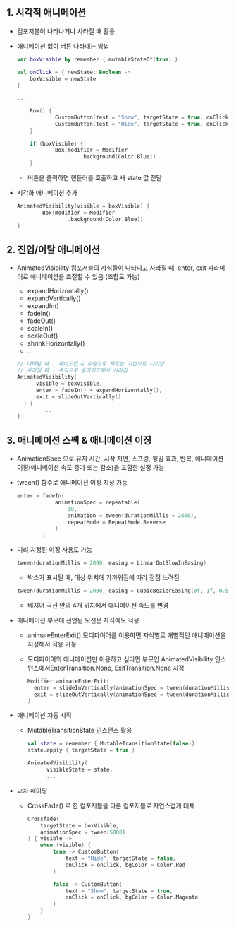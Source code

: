 ## 1. 시각적 애니메이션

- 컴포저블이 나타나거나 사라질 때 활용

- 애니메이션 없이 버튼 나타내는 방법

    ```kotlin
    var boxVisible by remember { mutableStateOf(true) }
    
    val onClick = { newState: Boolean ->
        boxVisible = newState
    }
    
    ...
    
    	Row() {
    			CustomButton(test = "Show", targetState = true, onClick = onClick)
    			CustomButton(test = "Hide", targetState = true, onClick = onClick)
    	}
    	
    	if (boxVisible) {
    			Box(modifier = Modifier
    					.background(Color.Blue))
    	}
    ```

    - 버튼을 클릭하면 핸들러를 호출하고 새 state 값 전달

- 시각화 애니메이션 추가

    ```kotlin
    AnimatedVisibility(visible = boxVisible) {
    		Box(modifier = Modifier
    				.background(Color.Blue))
    }
    ```


## 2. 진입/이탈 애니메이션

- AnimatedVisibility 컴포저블의 자식들이 나타나고 사라질 때, enter, exit 파라미터로 애니메이션을 조절할 수 있음 (조합도 가능)
    - expandHorizontally()
    - expandVertically()
    - expandIn()
    - fadeIn()
    - fadeOut()
    - scaleIn()
    - scaleOut()
    - shrinkHorizontally()
    - …

    ```kotlin
    // 나타날 때 : 페이드인 & 수평으로 자르는 기법으로 나타남
    // 사라질 때 : 수직으로 슬라이드해서 사라짐
    AnimatedVisibility(
          visible = boxVisible,
          enter = fadeIn() + expandHorizontally(),
          exit = slideOutVertically()
      ) {
    		...
    }
    ```


## 3. 애니메이션 스팩 & 애니메이션 이징

- AnimationSpec 으로 유지 시간, 시작 지연, 스프링, 튕김 효과, 반복, 애니메이션 이징(애니메이션 속도 증가 또는 감소)을 포함한 설정 가능
- tween() 함수로 애니메이션 이징 지정 가능

    ```kotlin
    enter = fadeIn(
    		    animationSpec = repeatable(
    		        10,
    		        animation = tween(durationMillis = 2000),
    		        repeatMode = RepeatMode.Reverse
    		    )
    		)
    ```

- 미리 지정된 이징 사용도 가능

    ```kotlin
    tween(durationMillis = 2000, easing = LinearOutSlowInEasing)
    ```

    - 박스가 표시될 때, 대상 위치에 가까워짐에 따라 점점 느려짐

    ```kotlin
    tween(durationMillis = 2000, easing = CubicBezierEasing(0f, 1f, 0.5f, 1f))
    ```

    - 베지어 곡선 안의 4개 위치에서 애니메이션 속도를 변경

- 애니메이션 부모에 선언된 모션은 자식에도 적용
    - animateEnterExit() 모디파이어를 이용하면 자식별로 개별적인 애니메이션을 지정해서 적용 가능
    - 모디파이어의 애니메이션만 이용하고 싶다면 부모인 AnimatedVisibility 인스턴스에서EnterTransition.None, ExitTransition.None 지정

        ```kotlin
        Modifier.animateEnterExit(
          enter = slideInVertically(animationSpec = tween(durationMillis = 5500)),
          exit = slideOutVertically(animationSpec = tween(durationMillis = 5500))
        )
        ```


- 애니메이션 자동 시작
    - MutableTransitionState 인스턴스 활용

        ```kotlin
        val state = remember { MutableTransitionState(false)}
        state.apply { targetState = true }
        
        AnimatedVisibility(
              visibleState = state,
              ...
        ```


- 교차 페이딩
    - CrossFade() 로 한 컴포저블을 다른 컴포저블로 자연스럽게 대체

        ```kotlin
        Crossfade(
            targetState = boxVisible,
            animationSpec = tween(5000)
        ) { visible ->
            when (visible) {
                true -> CustomButton(
                    text = "Hide", targetState = false,
                    onClick = onClick, bgColor = Color.Red
                )
        
                false -> CustomButton(
                    text = "Show", targetState = true,
                    onClick = onClick, bgColor = Color.Magenta
                )
            }
        }
        ```